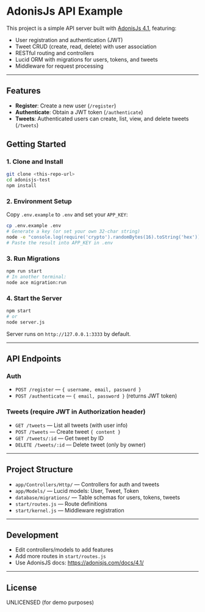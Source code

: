 
# AdonisJs API Example

This project is a simple API server built with [AdonisJs 4.1](https://adonisjs.com/), featuring:

- User registration and authentication (JWT)
- Tweet CRUD (create, read, delete) with user association
- RESTful routing and controllers
- Lucid ORM with migrations for users, tokens, and tweets
- Middleware for request processing

---

## Features

- **Register**: Create a new user (`/register`)
- **Authenticate**: Obtain a JWT token (`/authenticate`)
- **Tweets**: Authenticated users can create, list, view, and delete tweets (`/tweets`)

## Getting Started

### 1. Clone and Install

```bash
git clone <this-repo-url>
cd adonisjs-test
npm install
```

### 2. Environment Setup

Copy `.env.example` to `.env` and set your `APP_KEY`:

```bash
cp .env.example .env
# Generate a key (or set your own 32-char string)
node -e "console.log(require('crypto').randomBytes(16).toString('hex'))"
# Paste the result into APP_KEY in .env
```

### 3. Run Migrations

```bash
npm run start
# In another terminal:
node ace migration:run
```

### 4. Start the Server

```bash
npm start
# or
node server.js
```

Server runs on `http://127.0.0.1:3333` by default.

---

## API Endpoints

### Auth

- `POST /register` — `{ username, email, password }`
- `POST /authenticate` — `{ email, password }` (returns JWT token)

### Tweets (require JWT in Authorization header)

- `GET /tweets` — List all tweets (with user info)
- `POST /tweets` — Create tweet `{ content }`
- `GET /tweets/:id` — Get tweet by ID
- `DELETE /tweets/:id` — Delete tweet (only by owner)

---

## Project Structure

- `app/Controllers/Http/` — Controllers for auth and tweets
- `app/Models/` — Lucid models: User, Tweet, Token
- `database/migrations/` — Table schemas for users, tokens, tweets
- `start/routes.js` — Route definitions
- `start/kernel.js` — Middleware registration

---

## Development

- Edit controllers/models to add features
- Add more routes in `start/routes.js`
- Use AdonisJS docs: <https://adonisjs.com/docs/4.1/>

---

## License

UNLICENSED (for demo purposes)
